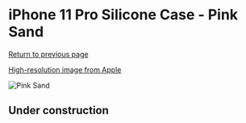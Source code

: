 # iPhone 11 Pro Silicone Case - Pink Sand

[Return to previous page](/iphone_11)

[High-resolution image from Apple](https://store.storeimages.cdn-apple.com/8756/as-images.apple.com/is/MWYM2?wid=4500&hei=4500&fmt=png)

<div style="width: 512px"><img src="/almost_uncompressed/MWYM2.webp" alt="Pink Sand"></div>

## Under construction
